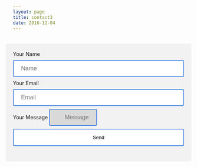 ```yaml
---
layout: page
title: contact3
date: 2016-11-04
---
```

<style>
input[type=text] {
    width: 100%;
    padding: 12px 20px;
    margin: 8px 0;
    display: inline-block;
    border: 2px solid #4a86e8;
    border-radius: 4px;
    box-sizing: border-box;
    font-size: 16px;
}
input[type=email] {
    width: 100%;
    padding: 12px 20px;
    margin: 8px 0;
    display: inline-block;
    border: 2px solid #4a86e8;
    border-radius: 4px;
    box-sizing: border-box;
    font-size: 16px;
}
input[type=submit] {
    width: 100%;
    background-color: white;
    color: black;
    padding: 14px 20px;
    margin: 8px 0;
    border: 2px solid #4a86e8;
    border-radius: 4px;
    cursor: pointer;
}
input[type=submit]:hover {
    background-color: #4a86e8;
    color: white;
}
input[type=message] {
    width: 130px;
    box-sizing: border-box;
    border: 2px solid #4a86e8;
    border-radius: 4px;
    font-size: 16px;
    background-color: #d9d9d9;
    background-position: 10px 10px;
    background-repeat: no-repeat;
    padding: 12px 20px 12px 40px;
    -webkit-transition: width 0.4s ease-in-out;
    transition: width 0.4s ease-in-out;
}

input[type=message]:focus {
    width: 100%;
    height: 150px;
    padding: 12px 20px 12px 40px;
    box-sizing: border-box;
    border: 2px solid #4a86e8;
    border-radius: 4px;
    background-color: white;
    font-size: 16px;
resize: none;
}

div {
    border-radius: 5px;
    background-color: #f2f2f2;
    padding: 20px;
}
</style>
<div>
    <form id="https://formspree.io/rbm@awstrol.com" method="POST">
        <label for="name">Your Name</label>
        <input type="text" name="name" placeholder="Name">
        <label for="_replyto">Your Email</label>
        <input type="email" name="_replyto" placeholder="Email">
        <input type="hidden" name="_subject" value="Website contact" />
        <label for="message">Your Message</label>
        <input type="message" name="message" placeholder="Message" />
        <input type="text" name="_gotcha" style="display:none" />
        <input type="submit" value="Send">
    </form>
</div>
<script>
    var contactform =  document.getElementById('contactform');
    contactform.setAttribute('action', '//formspree.io/' + 'rbm' + '@' + 'awstrol' + '.' + 'com');
</script>


